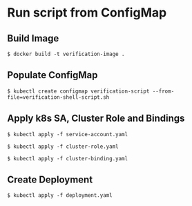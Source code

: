 # Run script from ConfigMap

## Build Image

```
$ docker build -t verification-image .
```

## Populate ConfigMap
```
$ kubectl create configmap verification-script --from-file=verification-shell-script.sh
```

## Apply k8s SA, Cluster Role and Bindings
```
$ kubectl apply -f service-account.yaml

$ kubectl apply -f cluster-role.yaml

$ kubectl apply -f cluster-binding.yaml
```

## Create Deployment
```
$ kubectl apply -f deployment.yaml
```